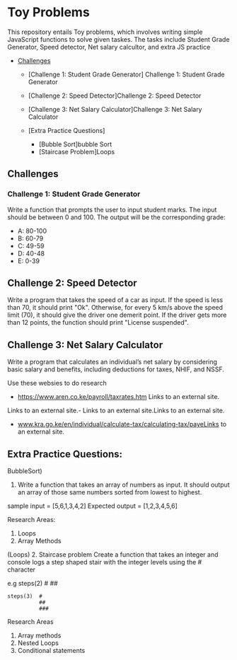 # Toy Problems

This repository entails Toy problems, which involves writing simple JavaScript functions to solve given taskes. The tasks include Student Grade Generator, Speed detector, Net salary calcultor, and extra JS practice


- [Challenges](#challenges)
  - [Challenge 1: Student Grade Generator] Challenge 1: Student Grade Generator

  - [Challenge 2: Speed Detector]Challenge 2: Speed Detector
  - [Challenge 3: Net Salary Calculator]Challenge 3: Net Salary Calculator 
  - [Extra Practice Questions]
    - [Bubble Sort]bubble Sort
    - [Staircase Problem]Loops



## Challenges

### Challenge 1: Student Grade Generator

Write a function that prompts the user to input student marks. The input should be between 0 and 100. The output will be the corresponding grade:

- A: 80-100
- B: 60-79
- C: 49-59
- D: 40-48
- E: 0-39

## Challenge 2: Speed Detector
Write a program that takes the speed of a car as input. If the speed is less than 70, it should print "Ok". Otherwise, for every 5 km/s above the speed limit (70), it should give the driver one demerit point. If the driver gets more than 12 points, the function should print "License suspended".

## Challenge 3: Net Salary Calculator
Write a program that calculates an individual’s net salary by considering basic salary and benefits, including deductions for taxes, NHIF, and NSSF.

Use these websies to do research
- https://www.aren.co.ke/payroll/taxrates.htm Links to an external site.

Links to an external site.-  Links to an external site.Links to an external site.

- www.kra.go.ke/en/individual/calculate-tax/calculating-tax/payeLinks to an external site.


## Extra Practice Questions:

BubbleSort)
1. Write a function that takes an array of numbers as input. It should output an array of those same numbers sorted from lowest to highest.

sample input = [5,6,1,3,4,2]
Expected output = [1,2,3,4,5,6]



Research Areas: 
1. Loops 
2. Array Methods 


(Loops)
2. Staircase problem 
Create a function that takes an integer and console logs a step shaped stair with the integer levels using the # character 

e.g steps(2)  #
              ##

    steps(3)  #
              ##
              ###

Research Areas 
1. Array methods 
2. Nested Loops
3. Conditional statements
